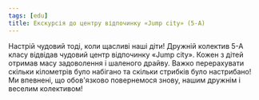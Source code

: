 ```yaml
---
tags: [edu]
title: Екскурсія до центру відпочинку «Jump city» (5-A)
---
```


Настрій чудовий тоді, коли щасливі наші діти! Дружній колектив 5-А класу відвідав чудовий центр відпочинку «Jump city». Кожен з дітей отримав масу задоволення і шаленого драйву. Важко перерахувати скільки кілометрів було набігано та скільки стрибків було настрибано! Ми впевнені, що обов'язково повернемося знову, нашим дружнім і веселим колективом!

<slideshow id="72157689802699076"></slideshow>
